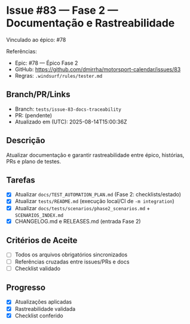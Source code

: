 # Issue #83 — Fase 2 — Documentação e Rastreabilidade

Vinculado ao épico: #78

Referências:
- Epic: #78 — Épico Fase 2
- GitHub: https://github.com/dmirrha/motorsport-calendar/issues/83
- Regras: `.windsurf/rules/tester.md`

## Branch/PR/Links
- Branch: `tests/issue-83-docs-traceability`
- PR: (pendente)
- Atualizado em (UTC): 2025-08-14T15:00:36Z

## Descrição
Atualizar documentação e garantir rastreabilidade entre épico, histórias, PRs e plano de testes.

## Tarefas
- [x] Atualizar `docs/TEST_AUTOMATION_PLAN.md` (Fase 2: checklists/estado)
- [x] Atualizar `tests/README.md` (execução local/CI de `-m integration`)
- [x] Atualizar `docs/tests/scenarios/phase2_scenarios.md` + `SCENARIOS_INDEX.md`
- [x] CHANGELOG.md e RELEASES.md (entrada Fase 2)

## Critérios de Aceite
- [ ] Todos os arquivos obrigatórios sincronizados
- [ ] Referências cruzadas entre issues/PRs e docs
- [ ] Checklist validado

## Progresso
- [x] Atualizações aplicadas
- [x] Rastreabilidade validada
- [x] Checklist conferido
